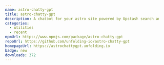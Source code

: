 ```yaml
---
name: astro-chatty-gpt
title: astro-chatty-gpt
description: A chatbot for your astro site powered by Upstash search and gpt-5
categories:
  - utilities
  - recent
npmUrl: https://www.npmjs.com/package/astro-chatty-gpt
repoUrl: https://github.com/unfolding-io/astro-chatty-gpt
homepageUrl: https://astrochattygpt.unfolding.io
badge: new
downloads: 372
---
```

